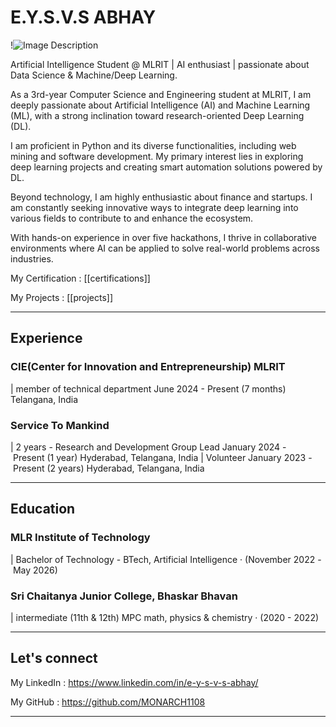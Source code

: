# E.Y.S.V.S ABHAY

!![Image Description](/images/WhatsApp%20Image%202022-11-20%20at%2021.18.08.png)

Artificial Intelligence Student @ MLRIT | AI enthusiast | passionate about Data Science & Machine/Deep Learning.

As a 3rd-year Computer Science and Engineering student at MLRIT, I am deeply passionate about Artificial Intelligence (AI) and Machine Learning (ML), with a strong inclination toward research-oriented Deep Learning (DL).  
  
I am proficient in Python and its diverse functionalities, including web mining and software development. My primary interest lies in exploring deep learning projects and creating smart automation solutions powered by DL.  
  
Beyond technology, I am highly enthusiastic about finance and startups. I am constantly seeking innovative ways to integrate deep learning into various fields to contribute to and enhance the ecosystem.  
  
With hands-on experience in over five hackathons, I thrive in collaborative environments where AI can be applied to solve real-world problems across industries.

My Certification : [[certifications]]

My Projects : [[projects]]

---

## Experience 

### CIE(Center for Innovation and Entrepreneurship) MLRIT 
|
member of technical department 
June 2024 - Present (7 months) Telangana, India 

### Service To Mankind
|
2 years - Research and Development Group Lead 
January 2024 - Present (1 year) Hyderabad, Telangana, India 
|
Volunteer 
January 2023 - Present (2 years) Hyderabad, Telangana, India

---

## Education 

### MLR Institute of Technology 
|
Bachelor of Technology - BTech, Artificial Intelligence · (November 2022 - May 2026) 

### Sri Chaitanya Junior College, Bhaskar Bhavan
|
intermediate (11th & 12th)
MPC math, physics & chemistry · (2020 - 2022)

---

## Let's connect

My LinkedIn : https://www.linkedin.com/in/e-y-s-v-s-abhay/

My GitHub   : https://github.com/MONARCH1108

---
